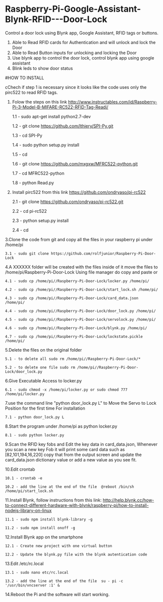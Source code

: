 # Raspberry-Pi-Google-Assistant-Blynk-RFID---Door-Lock
Control a door lock using Blynk app, Google Assistant, RFID  tags or buttons.
1. Able to Read RFID cards for Authentication and will unlock and lock the Door
2. Able to Read Button inputs for unlocking and locking the Door
3. Use blynk app to control the door lock, control blynk app using google assistant
4. Blink leds to show door status

#HOW TO INSTALL

cChech if step 1 is necessary since it looks like the code uses only the pirc522 to read RFID tags.
1.  Folow the steps on this link http://www.instructables.com/id/Raspberry-Pi-3-Model-B-MIFARE-RC522-RFID-Tag-Readi/

	1.1 - sudo apt-get install python2.7-dev
	
	1.2 - git clone https://github.com/lthiery/SPI-Py.git
	
	1.3 - cd SPI-Py
	
	1.4 - sudo python setup.py install
	
	1.5 - cd
	
	1.6 - git clone https://github.com/mxgxw/MFRC522-python.git
	
	1.7 - cd MFRC522-python
	
	1.8 - python Read.py

2. Install pirc522 from this link https://github.com/ondryaso/pi-rc522

	2.1 - git clone https://github.com/ondryaso/pi-rc522.git
	
	2.2 - cd pi-rc522
	
	2.3 - python setup.py install
	
	2.4 - cd

3.Clone the code from git and copy all the files in your raspberry pi under /home/pi

	3.1 - sudo git clone https://github.com/rolfjunior/Raspberry-Pi-Door-Lock
  
4.A XXXXXX folder will be created with the files inside of it move the files to /home/pi/Raspberry-Pi-Door-Lock
Using file manager do copy and paste or

	4.1 - sudo cp /home/pi//Raspberry-Pi-Door-Lock/locker.py /home/pi/
	
	4.2 - sudo cp /home/pi//Raspberry-Pi-Door-Lock/start_lock.sh /home/pi/
	
	4.3 - sudo cp /home/pi//Raspberry-Pi-Door-Lock/card_data.json /home/pi/
	
	4.4 - sudo cp /home/pi//Raspberry-Pi-Door-Lock/door_lock.py /home/pi/
	
	4.5 - sudo cp /home/pi//Raspberry-Pi-Door-Lock/servolock.py /home/pi/
	
	4.6 - sudo cp /home/pi//Raspberry-Pi-Door-Lock/blynk.py /home/pi/
	
	4.7 - sudo cp /home/pi//Raspberry-Pi-Door-Lock/lockstate.pickle /home/pi/

5.Delete the files on the original folder

	5.1 - to delete all sudo rm /home/pi//Raspberry-Pi-Door-Lock/*
	
	5.2 - to delete one file sudo rm /home/pi//Raspberry-Pi-Door-Lock/door_lock.py

6.Give Executable Access to locker.py

	6.1 - sudo chmod -x /home/pi/locker.py or sudo chmod 777 /home/pi/locker.py

7.use the command line "python door_lock.py L" to Move the Servo to Lock Position for the first time For installation

	7.1 - python door_lock.py L

8.Start the program under /home/pi as python locker.py

	8.1 - sudo python locker.py

9.Scan the RFID key fobs and Edit the key data in card_data.json, Whenever you scan a new key Fob it will print some card data such as
[82,101,194,16,220] copy that from the output screen and update the card_data.json dictionary value or add a new value as you see fit.

10.Edit crontab

	10.1 - crontab -e
	
	10.2 - add the line at the end of the file	@reboot /bin/sh /home/pi/start_lock.sh

11.Install Blynk, follow instructions from this link: http://help.blynk.cc/how-to-connect-different-hardware-with-blynk/raspberry-pi/how-to-install-nodejs-library-on-linux

	11.1 - sudo npm install blynk-library -g
	
	11.2 - sudo npm install onoff -g

12.Install Blynk app on the smartphone

	12.1 - Create new project with one virtual button
	
	12.2 - Update the blynk.py file with the blynk autentication code
	
13.Edit /etc/rc.local

	13.1 - sudo nano etc/rc.local
	
	13.2 - add the line at the end of the file	su - pi -c '/usr/bin/vncserver :1' &

14.Reboot the Pi and the software will start working.
